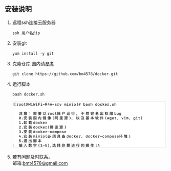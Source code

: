 ## 安装说明

1. 远程ssh连接云服务器
    ```shell
    ssh 用户名@ip
    ```

2. 安装git
    ```shell
    yum install -y git
    ```
4. 克隆仓库,国内请[参考](https://gitee.com/bmt4578/minio)
    ```shell
    git clone https://github.com/bm4578/docker.git
    ```
5. 运行脚本
    ```shell
    bash docker.sh 
    ```
   ![](https://raw.githubusercontent.com/bm4578/images/master/202212291150005.png)
7. 若有问题及时联系。
   <br>邮箱:bmt4578@gmail.com